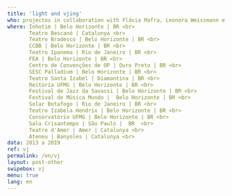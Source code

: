 ```yaml
---
title: 'light and vjing'
who: projectos in collaboration with Flávia Mafra, Leonora Weissmann e Aline Xavier
where: Inhotim | Belo Horizonte | BR <br>
       Teatro Bescanó | Catalunya <br>
       Teatro Bradesco | Belo Horizonte | BR <br>
       CCBB | Belo Horizonte | BR <br>
       Teatro Ipanema | Rio de Janeiro | BR <br>
       FEA | Belo Horizonte | BR <br>
       Centro de Convenções de OP | Ouro Preto | BR <br>
       SESC Palladium | Belo Horizonte | BR <br>
       Teatro Santa Izabel | Diamantina | BR <br>
       Reitoria UFMG | Belo Horizonte | BR <br>
       Festival de Jazz da Savassi | Belo Horizonte | BR <br>
       Festival de Música Mundo |  Belo Horizonte | BR <br>
       Solar Botafogo | Rio de Janeiro | BR <br>
       Teatro Izabela Hendrix | Belo Horizonte | BR <br>
       Conservatório UFMG | Belo Horizonte | BR <br>
       Sala Crisantempo | São Paulo |  BR  <br>
       Teatre d'Amer | Amer | Catalunya <br>
       Ateneu | Banyoles | Catalunya <br>
data: 2013 a 2019
ref: vj
permalink: /en/vj
layout: post-other
swipebox: vj
menu: true
lang: en
---
```


